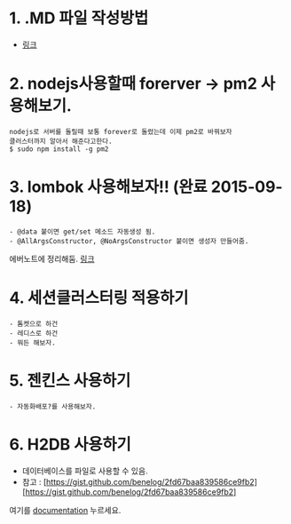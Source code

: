 # 1. .MD 파일 작성방법
- [링크](http://scriptogr.am/myevan/post/markdown-syntax-guide-for-scriptogram)

# 2. nodejs사용할때 forerver -> pm2 사용해보기.
    nodejs로 서버를 돌릴때 보통 forever로 돌렸는데 이제 pm2로 바꿔보자
    클러스터까지 알아서 해준다고한다.
    $ sudo npm install -g pm2

# 3. lombok 사용해보자!! (완료 2015-09-18)
    - @data 붙이면 get/set 메소드 자동생성 됨.
    - @AllArgsConstructor, @NoArgsConstructor 붙이면 생성자 만들어줌.
에버노트에 정리해둠. [링크](https://www.evernote.com/shard/s543/nl/96218967/c609c4f0-b92a-4f9a-85c2-b2ba6cfe1a76?title=Lombok%20%EB%A1%AC%EB%B3%B5)
    
# 4. 세션클러스터링 적용하기
    - 톰켓으로 하건
    - 레디스로 하건
    - 뭐든 해보자.
    
# 5. 젠킨스 사용하기
    - 자동화배포?를 사용해보자.

# 6. H2DB 사용하기
- 데이터베이스를 파일로 사용할 수 있음.
- 참고 : [https://gist.github.com/benelog/2fd67baa839586ce9fb2][https://gist.github.com/benelog/2fd67baa839586ce9fb2]

여기를 [documentation][documentation] 누르세요.


[https://gist.github.com/benelog/2fd67baa839586ce9fb2]: https://gist.github.com/benelog/2fd67baa839586ce9fb2

[documentation]: http://react-bootstrap.github.io
